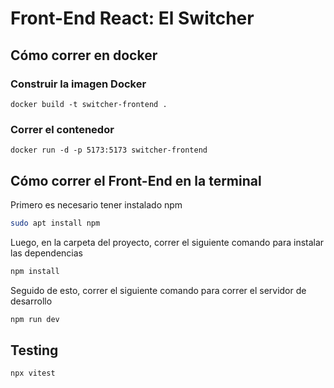 # Front-End React: El Switcher

## Cómo correr en docker 

### Construir la imagen Docker

    docker build -t switcher-frontend .

### Correr el contenedor

    docker run -d -p 5173:5173 switcher-frontend


## Cómo correr el Front-End en la terminal

Primero es necesario tener instalado npm

```bash
sudo apt install npm
```

Luego, en la carpeta del proyecto, correr el siguiente comando para instalar las dependencias

```bash
npm install
```

Seguido de esto, correr el siguiente comando para correr el servidor de desarrollo

```bash
npm run dev
```

## Testing

```bash
npx vitest 
```
